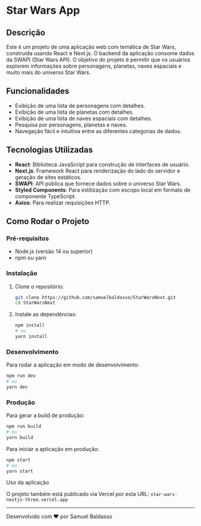 # Star Wars App

## Descrição

Este é um projeto de uma aplicação web com temática de Star Wars, construída usando React e Next.js. O backend da aplicação consome dados da SWAPI (Star Wars API). O objetivo do projeto é permitir que os usuários explorem informações sobre personagens, planetas, naves espaciais e muito mais do universo Star Wars.

## Funcionalidades

- Exibição de uma lista de personagens com detalhes.
- Exibição de uma lista de planetas com detalhes.
- Exibição de uma lista de naves espaciais com detalhes.
- Pesquisa por personagens, planetas e naves.
- Navegação fácil e intuitiva entre as diferentes categorias de dados.

## Tecnologias Utilizadas

- **React**: Biblioteca JavaScript para construção de interfaces de usuário.
- **Next.js**: Framework React para renderização do lado do servidor e geração de sites estáticos.
- **SWAPI**: API pública que fornece dados sobre o universo Star Wars.
- **Styled Components**: Para estilização com escopo local em formato de componente TypeScript.
- **Axios**: Para realizar requisições HTTP.

## Como Rodar o Projeto

### Pré-requisitos

- Node.js (versão 14 ou superior)
- npm ou yarn

### Instalação

1. Clone o repositório:
    ```sh
    git clone https://github.com/samuelbaldasso/StarWarsNext.git
    cd StarWarsNext
    ```

2. Instale as dependências:
    ```sh
    npm install
    # ou
    yarn install
    ```

### Desenvolvimento

Para rodar a aplicação em modo de desenvolvimento:
```sh
npm run dev
# ou
yarn dev
```

### Produção

Para gerar a build de produção:
```sh
npm run build
# ou
yarn build
```

Para iniciar a aplicação em produção:

```sh
npm start
# ou
yarn start
```

Uso da aplicação

O projeto também está publicado via Vercel por esta URL: `star-wars-nextjs-three.vercel.app`

---

Desenvolvido com ❤️ por Samuel Baldasso
